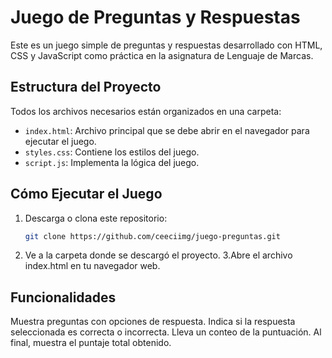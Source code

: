 # Juego de Preguntas y Respuestas

Este es un juego simple de preguntas y respuestas desarrollado con HTML, CSS y JavaScript como práctica en la asignatura de Lenguaje de Marcas.

## Estructura del Proyecto

Todos los archivos necesarios están organizados en una carpeta:
- `index.html`: Archivo principal que se debe abrir en el navegador para ejecutar el juego.
- `styles.css`: Contiene los estilos del juego.
- `script.js`: Implementa la lógica del juego.

## Cómo Ejecutar el Juego

1. Descarga o clona este repositorio:
   ```bash
   git clone https://github.com/ceeciimg/juego-preguntas.git
2. Ve a la carpeta donde se descargó el proyecto.
3.Abre el archivo index.html en tu navegador web.

## Funcionalidades

Muestra preguntas con opciones de respuesta.
Indica si la respuesta seleccionada es correcta o incorrecta.
Lleva un conteo de la puntuación.
Al final, muestra el puntaje total obtenido.
